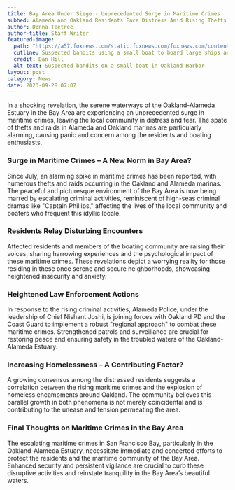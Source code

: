 ```yaml
---
title: Bay Area Under Siege - Unprecedented Surge in Maritime Crimes
subhed: Alameda and Oakland Residents Face Distress Amid Rising Thefts in Oakland-Alameda Estuary
author: Donna Teetree
author-title: Staff Writer
featured-image: 
  path: "https://a57.foxnews.com/static.foxnews.com/foxnews.com/content/uploads/2023/09/720/405/pirates-2-1.jpg?ve=1&tl=1"
  cutline: Suspected bandits using a small boat to board large ships and yachts in Oakland Harbor.
  credit: Dan Hill
  alt-text: Suspected bandits on a small boat in Oakland Harbor
layout: post
category: News
date: 2023-09-28 07:07
---
```


In a shocking revelation, the serene waterways of the Oakland-Alameda Estuary in the Bay Area are experiencing an unprecedented surge in maritime crimes, leaving the local community in distress and fear. The spate of thefts and raids in Alameda and Oakland marinas are particularly alarming, causing panic and concern among the residents and boating enthusiasts.

### Surge in Maritime Crimes – A New Norm in Bay Area?
Since July, an alarming spike in maritime crimes has been reported, with numerous thefts and raids occurring in the Oakland and Alameda marinas. The peaceful and picturesque environment of the Bay Area is now being marred by escalating criminal activities, reminiscent of high-seas criminal dramas like "Captain Phillips," affecting the lives of the local community and boaters who frequent this idyllic locale.

### Residents Relay Disturbing Encounters
Affected residents and members of the boating community are raising their voices, sharing harrowing experiences and the psychological impact of these maritime crimes. These revelations depict a worrying reality for those residing in these once serene and secure neighborhoods, showcasing heightened insecurity and anxiety.

### Heightened Law Enforcement Actions
In response to the rising criminal activities, Alameda Police, under the leadership of Chief Nishant Joshi, is joining forces with Oakland PD and the Coast Guard to implement a robust "regional approach" to combat these maritime crimes. Strengthened patrols and surveillance are crucial for restoring peace and ensuring safety in the troubled waters of the Oakland-Alameda Estuary.

### Increasing Homelessness – A Contributing Factor?
A growing consensus among the distressed residents suggests a correlation between the rising maritime crimes and the explosion of homeless encampments around Oakland. The community believes this parallel growth in both phenomena is not merely coincidental and is contributing to the unease and tension permeating the area.

### Final Thoughts on Maritime Crimes in the Bay Area
The escalating maritime crimes in San Francisco Bay, particularly in the Oakland-Alameda Estuary, necessitate immediate and concerted efforts to protect the residents and the maritime community of the Bay Area. Enhanced security and persistent vigilance are crucial to curb these disruptive activities and reinstate tranquility in the Bay Area’s beautiful waters.
